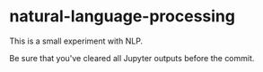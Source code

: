 # natural-language-processing

This is a small experiment with NLP.

Be sure that you've cleared all Jupyter outputs before the commit.
